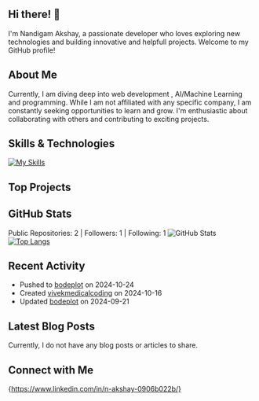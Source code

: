 ## Hi there! 👋

I'm Nandigam Akshay, a passionate developer who loves exploring new technologies and building innovative and helpfull projects. Welcome to my GitHub profile!

## About Me

Currently, I am diving deep into web development , AI/Machine Learning and  programming. While I am not affiliated with any specific company, I am constantly seeking opportunities to learn and grow. I'm enthusiastic about collaborating with others and contributing to exciting projects.

## Skills & Technologies

[![My Skills](https://skillicons.dev/icons?i=react,html,css,js,django,ai,bootstrap,c,docker,dotnet,mysql,nodejs,py,sklearn,tensorflow,vite&perline=8)](https://skillicons.dev)

## Top Projects




## GitHub Stats
Public Repositories: 2 | Followers: 1 | Following: 1
![GitHub Stats](https://github-readme-stats.vercel.app/api?username=Akshay022024&show_icons=true&theme=radical)
[![Top Langs](https://github-readme-stats.vercel.app/api/top-langs/?username=Akshay022024&layout=compact&theme=dark)](https://github.com/anuraghazra/github-readme-stats)

## Recent Activity

- Pushed to [bodeplot](https://github.com/Akshay022024/bodeplot) on 2024-10-24
- Created [vivekmedicalcoding](https://github.com/Akshay022024/vivekmedicalcoding) on 2024-10-16
- Updated [bodeplot](https://github.com/Akshay022024/bodeplot) on 2024-09-21

## Latest Blog Posts

Currently, I do not have any blog posts or articles to share.

## Connect with Me

{https://www.linkedin.com/in/n-akshay-0906b022b/}
